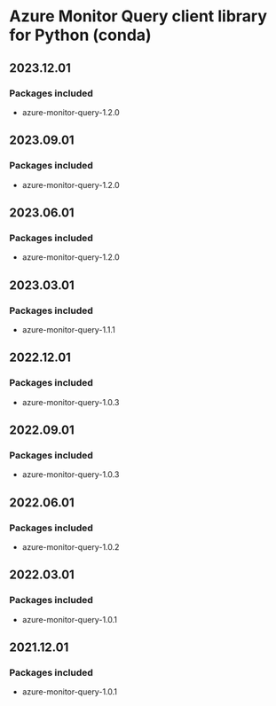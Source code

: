 # Azure Monitor Query client library for Python (conda)

## 2023.12.01

### Packages included

- azure-monitor-query-1.2.0

## 2023.09.01

### Packages included

- azure-monitor-query-1.2.0

## 2023.06.01

### Packages included

- azure-monitor-query-1.2.0

## 2023.03.01

### Packages included

- azure-monitor-query-1.1.1

## 2022.12.01

### Packages included

- azure-monitor-query-1.0.3

## 2022.09.01

### Packages included

- azure-monitor-query-1.0.3

## 2022.06.01

### Packages included

- azure-monitor-query-1.0.2

## 2022.03.01

### Packages included

- azure-monitor-query-1.0.1

## 2021.12.01

### Packages included

- azure-monitor-query-1.0.1
